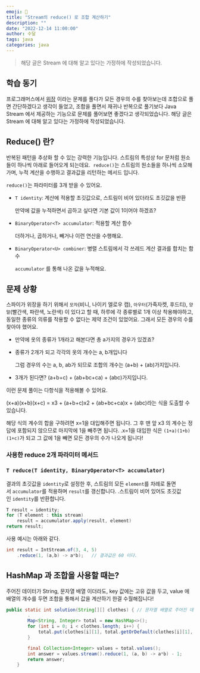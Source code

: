 ```yaml
---
emoji: 🙂
title: "Stream의 reduce() 로 조합 계산하기"
description: ""
date: "2022-12-14 11:00:00"
author: 수달
tags: java 
categories: java
---
```


> 해당 글은 Stream 에 대해 알고 있다는 가정하에 작성되었습니다.
> 

## 학습 동기

프로그래머스에서 [위장](https://school.programmers.co.kr/learn/courses/30/lessons/42578) 이라는 문제를 풀다가 모든 경우의 수를 찾아보는데 조합으로 풀면 간단하겠다고 생각이 들었고, 조합을 풀면서 재귀나 반복으로 풀기보다 Java Stream 에서 제공하는 기능으로 문제를 풀어보면 좋겠다고 생각되었습니다. 해당 글은 Stream 에 대해 알고 있다는 가정하에 작성되었습니다. 

## Reduce() 란?

반복된 패턴을 추상화 할 수 있는 강력한 기능입니다. 스트림의 특성상  for 문처럼 원소들이 하나씩 아래로 들어오게 되는데요.  `reduce()`는 스트림의 원소들을 하나씩 소모해가며, 누적 계산을 수행하고 결과값을 리턴하는 메서드 입니다. 

`reduce()`는 파라미터를 3개 받을 수 있어요. 

- `T identity`: 계산에 적용할 초깃값으로, 스트림이 비어 있더라도 초깃값을 반환
    
    만약에 값을 누적하면서 곱하고 싶다면 기본 값이 1이어야 하겠죠?
    
- `BinaryOperator<T> accumulator`: 적용할 계산 함수
    
    더하거나, 곱하거나, 빼거나 이런 연산을 수행해요.
    
- `BinaryOperator<U> combiner`: 병렬 스트림에서 각 쓰레드 계산 결과를 합치는 함수
    
    `accumulator` 를 통해 나온 값을 누적해요. 
    

## 문제 상황

스파이가 위장을 하기 위해서 `모자`(비니, 나이키 엘로우 캡),  `아우터`(가죽자켓, 후드티), `양말`(빨간색, 파란색, 노란색) 이 있다고 할 때, 하루에 각 종류별로 1개 이상 착용해야하고, 동일한 종류의 의류를 착용할 수 없다는 제약 조건이 있었어요. 그래서 모든 경우의 수를 찾아야 했어요. 

- 만약에 옷의 종류가 1개라고 해본다면  총 a가지의 경우가 있겠죠?
- 종류가 2개가 되고 각각의 옷의 개수는 a, b개입니다
    
    그럼 경우의 수는 a, b, ab가 되므로 조합의 개수는 (a+b) + (ab)가지입니다.
    
- 3개가 된다면? (a+b+c) + (ab+bc+ca) + (abc)가지입니다.

이런 문제 풀이는 다항식을 적용해볼 수 있어요. 

(x+a)(x+b)(x+c) = x3 + (a+b+c)x2 + (ab+bc+ca)x + (abc)라는 식을 도출할 수 있습니다. 

해당 식의 계수의 합을 구하려면 x=1을 대입해주면 됩니다. 그 후 맨 앞 x3 의 계수는 정답에 포함되지 않으므로 마지막에 1을 빼주면 됩니다. .x=1을 대입한 식은 `(1+a)(1+b)(1+c)`가 되고 그 값에 1을 빼면 모든 경우의 수가 나오게 됩니다! 

### 사용한 reduce 2개 파라미터 메서드

### `T reduce(T identity, BinaryOperator<T> accumulator)`

결과의 초깃값을 `identity`로 설정한 후, 스트림의 모든 `element`를 차례로 돌면서 `accumulator`를 적용하며 `result`를 갱신합니다. .스트림이 비어 있어도 초깃값인 `identity`를 반환합니다.

```java
T result = identity;
for (T element : this stream)
    result = accumulator.apply(result, element)
return result;
```

사용 예시는 아래와 같다.

```java
int result = IntStream.of(3, 4, 5)
    .reduce(1, (a,b) -> a*b);	// 결과값은 60 이다. 
```

## HashMap 과 조합을 사용할 때는?

주어진 데이터가 String, 문자열 배열 이더라도,  key 값에는 고유 값을 두고,  value 에  배열의 개수를 두면 조합을 통해서 값을 계산하기 한결 수월해집니다! 

```java
public static int solution(String[][] clothes) { // 문자열 배열로 주어진 데이터
		.
		Map<String, Integer> total = new HashMap<>();
		for (int i = 0; i < clothes.length; i++) {
			total.put(clothes[i][1], total.getOrDefault(clothes[i][1], 1) + 1);
		}

		final Collection<Integer> values = total.values();
		int answer = values.stream().reduce(1, (a, b) -> a*b) - 1;
		return answer;
	}
```